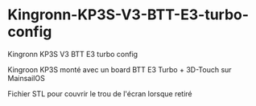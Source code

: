 # Kingronn-KP3S-V3-BTT-E3-turbo-config
Kingronn KP3S V3 BTT E3 turbo config

Kingroon KP3S monté avec un board BTT E3 Turbo + 3D-Touch sur MainsailOS

Fichier STL pour couvrir le trou de l'écran lorsque retiré
